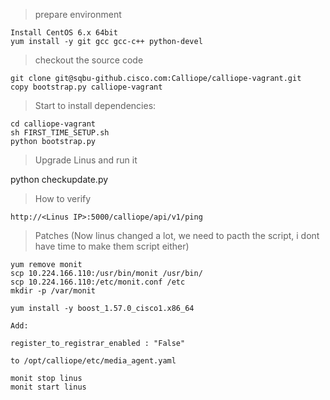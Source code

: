 > prepare environment

    Install CentOS 6.x 64bit
    yum install -y git gcc gcc-c++ python-devel

	
> checkout the source code

    git clone git@sqbu-github.cisco.com:Calliope/calliope-vagrant.git
    copy bootstrap.py calliope-vagrant

	
> Start to install dependencies:

    cd calliope-vagrant
    sh FIRST_TIME_SETUP.sh 
    python bootstrap.py

	
> Upgrade Linus and run it

   python checkupdate.py

> How to verify

	http://<Linus IP>:5000/calliope/api/v1/ping   

> Patches (Now linus changed a lot, we need to pacth the script, i dont have time to make them script either)

    yum remove monit
    scp 10.224.166.110:/usr/bin/monit /usr/bin/
    scp 10.224.166.110:/etc/monit.conf /etc
    mkdir -p /var/monit

    yum install -y boost_1.57.0_cisco1.x86_64

    Add:

    register_to_registrar_enabled : "False"

    to /opt/calliope/etc/media_agent.yaml

    monit stop linus
    monit start linus
